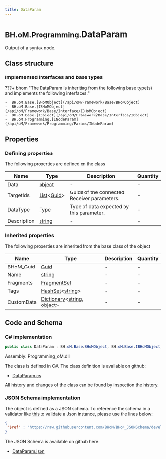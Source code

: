 ```yaml
---
title: DataParam
---
```


# <small>BH.oM.Programming.</small>**DataParam**

Output of a syntax node.

## Class structure

### Implemented interfaces and base types

???+ bhom "The DataParam is inheriting from the following base type(s) and implements the following interfaces:"

    -  BH.oM.Base.[BHoMObject](/api/oM/Framework/Base/BHoMObject)
    -  BH.oM.Base.[IBHoMObject](/api/oM/Framework/Base/Interface/IBHoMObject)
    -  BH.oM.Base.[IObject](/api/oM/Framework/Base/Interface/IObject)
    -  BH.oM.Programming.[INodeParam](/api/oM/Framework/Programming/Params/INodeParam)


## Properties



### Defining properties

The following properties are defined on the class

| Name             | Type             | Description      | Quantity         |
|------------------|------------------|------------------|------------------|
| Data | [object](https://learn.microsoft.com/en-us/dotnet/api/System.Object?view=netstandard-2.0) | - | - |
| TargetIds | [List](https://learn.microsoft.com/en-us/dotnet/api/System.Collections.Generic.List-1?view=netstandard-2.0)&lt;[Guid](https://learn.microsoft.com/en-us/dotnet/api/System.Guid?view=netstandard-2.0)&gt; | Guids of the connected Receiver parameters. | - |
| DataType | [Type](https://learn.microsoft.com/en-us/dotnet/api/System.Type?view=netstandard-2.0) | Type of data expected by this parameter. | - |
| Description | [string](https://learn.microsoft.com/en-us/dotnet/api/System.String?view=netstandard-2.0) | - | - |


### Inherited properties
The following properties are inherited from the base class of the object

| Name             | Type             | Description      | Quantity         |
|------------------|------------------|------------------|------------------|
| BHoM_Guid | [Guid](https://learn.microsoft.com/en-us/dotnet/api/System.Guid?view=netstandard-2.0) | - | - |
| Name | [string](https://learn.microsoft.com/en-us/dotnet/api/System.String?view=netstandard-2.0) | - | - |
| Fragments | [FragmentSet](/api/oM/Framework/Base/FragmentSet) | - | - |
| Tags | [HashSet](https://learn.microsoft.com/en-us/dotnet/api/System.Collections.Generic.HashSet-1?view=netstandard-2.0)&lt;[string](https://learn.microsoft.com/en-us/dotnet/api/System.String?view=netstandard-2.0)&gt; | - | - |
| CustomData | [Dictionary](https://learn.microsoft.com/en-us/dotnet/api/System.Collections.Generic.Dictionary-2?view=netstandard-2.0)&lt;[string](https://learn.microsoft.com/en-us/dotnet/api/System.String?view=netstandard-2.0), [object](https://learn.microsoft.com/en-us/dotnet/api/System.Object?view=netstandard-2.0)&gt; | - | - |


## Code and Schema

### C# implementation

``` C# title="C#"
public class DataParam : BH.oM.Base.BHoMObject, BH.oM.Base.IBHoMObject, BH.oM.Base.IObject, BH.oM.Programming.INodeParam
```

Assembly: Programming_oM.dll

The class is defined in C#. The class definition is available on github:

- [DataParam.cs](https://github.com/BHoM/BHoM/blob/develop/Programming_oM/Params\DataParam.cs)

All history and changes of the class can be found by inspection the history.
### JSON Schema implementation

The object is defined as a JSON schema. To reference the schema in a validator like [this](https://www.jsonschemavalidator.net/) to validate a Json instance, please use the lines below:

``` json title="JSON Schema"
{
 "$ref" : "https://raw.githubusercontent.com/BHoM/BHoM_JSONSchema/develop/Programming_oM/DataParam.json"
}
```

The JSON Schema is available on github here:

- [DataParam.json](https://github.com/BHoM/BHoM_JSONSchema/blob/develop/Programming_oM/DataParam.json)
